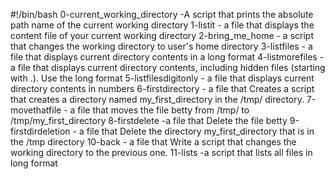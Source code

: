 #!/bin/bash
0-current_working_directory -A script that prints the absolute path name of the current working directory
1-listit - a file that displays the content file of your current working directory
2-bring_me_home - a script that changes the working directory to user's home directory
3-listfiles - a file that displays current directory contents in a long format
4-listmorefiles - a file that displays current directory contents, including hidden files (starting with .). Use the long format
5-listfilesdigitonly - a file that displays current directory contents in numbers
6-firstdirectory - a file that Creates a script that creates a directory named my_first_directory in the /tmp/ directory.
7-movethatfile - a file that moves the file betty from /tmp/ to /tmp/my_first_directory
8-firstdelete -a file that Delete the file betty
9-firstdirdeletion - a file that Delete the directory my_first_directory that is in the /tmp directory
10-back - a file that Write a script that changes the working directory to the previous one.
11-lists -a script that lists all files in long format

